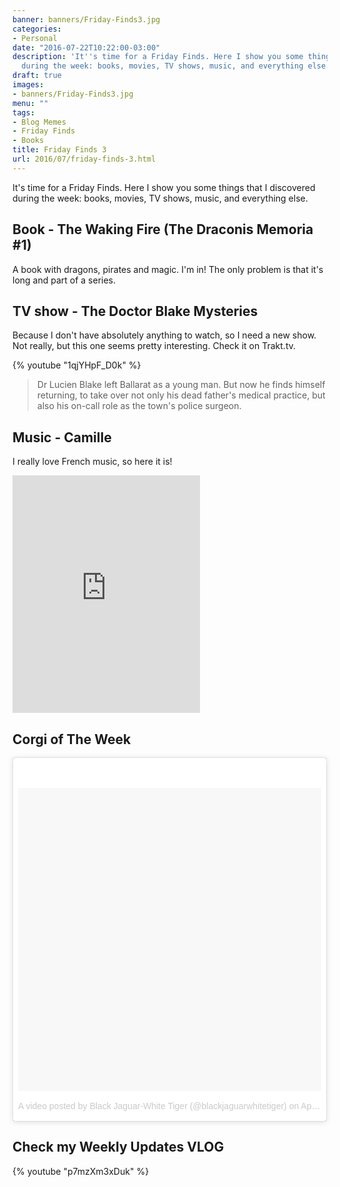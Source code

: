 ```yaml
---
banner: banners/Friday-Finds3.jpg
categories:
- Personal
date: "2016-07-22T10:22:00-03:00"
description: 'It''s time for a Friday Finds. Here I show you some things that I discovered
  during the week: books, movies, TV shows, music, and everything else.'
draft: true
images:
- banners/Friday-Finds3.jpg
menu: ""
tags:
- Blog Memes
- Friday Finds
- Books
title: Friday Finds 3
url: 2016/07/friday-finds-3.html
---
```


It's time for a Friday Finds. Here I show you some things that I discovered during the week: books, movies, TV shows, music, and everything else.

<!--more-->

## Book - The Waking Fire (The Draconis Memoria #1)

A book with dragons, pirates and magic. I'm in! The only problem is that it's long and part of a series.

<a data-iframely-url="//cdn.iframe.ly/api/iframe?url=https%3A%2F%2Fwww.goodreads.com%2Fbook%2Fshow%2F25972177-the-waking-fire&amp;key=ce3693adb6b9b1d81a1f8a261a851079" data-template="inline" href="https://www.goodreads.com/book/show/25972177-the-waking-fire"></a><script async="" charset="utf-8" src="//cdn.iframe.ly/embed.js"></script>

## TV show - The Doctor Blake Mysteries

Because I don't have absolutely anything to watch, so I need a new show. Not really, but this one seems pretty interesting. Check it on Trakt.tv.

{% youtube "1qjYHpF_D0k" %}

> Dr Lucien Blake left Ballarat as a young man. 
But now he finds himself returning, to take over not only his dead father's medical practice, 
but also his on-call role as the town's police surgeon.

## Music - Camille

I really love French music, so here it is!

<iframe allowtransparency="true" frameborder="0" height="380" src="https://embed.spotify.com/?uri=spotify%3Atrack%3A5AbOWNGezhEy4dpwgQ4Cnh" width="300"></iframe>

## Corgi of The Week

<blockquote class="instagram-media" data-instgrm-version="7" style="background: #fff; border-radius: 3px; border: 0; box-shadow: 0 0 1px 0 rgba(0 , 0 , 0 , 0.5) , 0 1px 10px 0 rgba(0 , 0 , 0 , 0.15); margin: 1px; max-width: 658px; padding: 0; width: 99.375%;">
<div style="padding: 8px;">
<div style="background: #F8F8F8; line-height: 0; margin-top: 40px; padding: 50.0% 0; text-align: center; width: 100%;">
<div style="background: url(data:image/png; display: block; height: 44px; margin: 0 auto -44px; position: relative; top: -22px; width: 44px;">
</div>
</div>
<div style="color: #c9c8cd; font-family: Arial,sans-serif; font-size: 14px; line-height: 17px; margin-bottom: 0; margin-top: 8px; overflow: hidden; padding: 8px 0 7px; text-align: center; text-overflow: ellipsis; white-space: nowrap;">
<a href="https://www.instagram.com/p/BD1NfqEzGu3/" style="color: #c9c8cd; font-family: Arial,sans-serif; font-size: 14px; font-style: normal; font-weight: normal; line-height: 17px; text-decoration: none;" target="_blank">A video posted by Black Jaguar-White Tiger (@blackjaguarwhitetiger)</a> on <time datetime="2016-04-05T20:08:06+00:00" style="font-family: Arial,sans-serif; font-size: 14px; line-height: 17px;">Apr 5, 2016 at 1:08pm PDT</time></div>
</div>
</blockquote>
<script async="" defer="" src="//platform.instagram.com/en_US/embeds.js"></script>

## Check my Weekly Updates VLOG

{% youtube "p7mzXm3xDuk" %}
